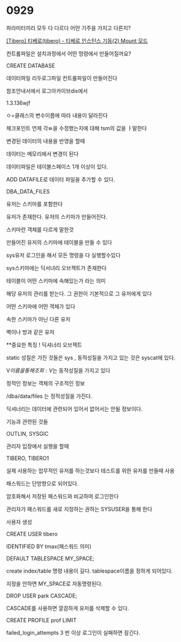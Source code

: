 # 0929

파라미터끼리 모두 다 다르다 어떤 기주을 가지고 다른지?

[[Tibero] 티베로(tibero) - 티베로 인스턴스 기동(2) Mount 모드](https://yjkim96.tistory.com/31)

컨트롤파일은 설치과정에서 어떤 멍령에서 만들어질까요?

CREATE DATABASE 

데이터파일 리두로그파일 컨트롤파일이 만들어진다

참조안내서에서 로그아카이브dis에서

1.3.136wjf

ㅇ=클래스의 변수이름에 따라 내용이 달라진다

체크포인트 언제 각ㅄ을 수정했는지에 대해 tsm의 값을 ㅏ말한다

변경된 데이터의 내용을 반영을 할때

데이터는 메모리에서 변경이 된다

데이터파일은 테이블스페이스 1개 이상이 있다.

ADD DATAFILE로 데이터 파일을 추가할 수 있다.

 DBA_DATA_FILES

유저는 스키마를 포함한다

유저가 존재한다. 유저의 스키마가 만들어진다.

스키마란 객체를 다르게  말한것

만들어진 유저의 스키마에 테이블을 만들 수 있다

sys유저 로그인을 해서 모든 명령을 다 실행할수있다

sys스키마에는 딕서녀리 오브젝트가 존재한다

테이블이 어떤 스키마에 속해있는가 라는 의미

해당 유저의 관리를 받는다. 그 권한이 기본적으로 그 유저에게 있다

어떤 스키마에 어떤 객체가 있다

속한 스키마가 아닌 다른 유저

벽이나 방과 같은 유저

**중요한 특징 ! 딕셔너리 오브젝트 

static 성질은 가진 것들은 sys , 동적성질을 가지고 있는 것은 syscat에 있다.

V$이름 을통해 조회 : V$는 동적성질을 가지고 있다

정적인 정보는 객체의 구조적인 정보

/dba/data/files 는 정적성질을 가진다.

딕셔너리는 데이터에 관련되어 있어서 없어서는 안될 정보이다.

기능과 관련된 것들

OUTLIN, SYSGIC

관리자 입장에서 실행을 할때

TIBERO, TIBERO1

실제 사용하는 업무적인 유저를 하는것보다 테스트를 위한 유저를 만들때 사용

패스워드는 단방향으로 되어있다.

암호화해서 저장된 패스워드와 비교하여 로그인한다

관리자가 패스워드를 새로 지정하는 권하는 SYSUSER을 통해 한다

사용자 생성

CREATE USER tibero

IDENTIFIED BY tmax(패스워드 의미)

DEFAULT TABLESPACE MY_SPACE;

create index/table 명령 내용이 길다. tablespace이름을 정하게 되어있다.

지정을 안하면 MY_SPACE로 자동명령된다.

DROP USER park CASCADE;

CASCADE를 사용하면 깔끔하게 유저를 삭제할 수 있다.

CREATE PROFILE prof LIMIT

failed_login_attempts 3 번 이상 로그인이 실패하면 잠긴다.